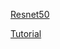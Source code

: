 [Resnet50](https://github.com/bossonfields/deep-learning-models/blob/master/resnet50.py)

[Tutorial](https://github.com/bossonfields/Deep_Learning/blob/master/Convolutional%20Neural%20Networks/Week%202/Residual%20Networks.ipynb)
